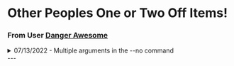 # Other Peoples One or Two Off Items!

### From User [Danger Awesome](https://discord.com/users/982312098996551722)
<details>
<summary>07/13/2022 - Multiple arguments in the --no command</summary>
<br>
<p>Using the <code>--no</code> command, you can list multiple items for it to deprioritize from your image. You might still get some of that, but it should be significantly reduced. You can only have one <code>--no</code> command unless you add additional weight to other parts of the prompt, as <code>--no</code> is equivalent to a weight of <code>-0.5</code> and anything at 0 or lower gets really weird.</p>

<img alt="Midjourney Discord Picture" src="https://media.discordapp.net/attachments/994402810139512883/996974456612343838/unknown.png">
<br>
</details>
---